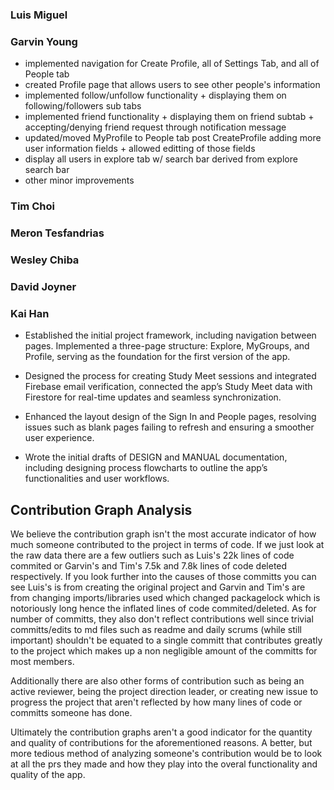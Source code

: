 ### Luis Miguel ###


### Garvin Young ###

- implemented navigation for Create Profile, all of Settings Tab, and all of People tab
- created Profile page that allows users to see other people's information
- implemented follow/unfollow functionality + displaying them on following/followers sub tabs
- implemented friend functionality + displaying them on friend subtab + accepting/denying friend request through notification message
- updated/moved MyProfile to People tab post CreateProfile adding more user information fields + allowed editting of those fields
- display all users in explore tab w/ search bar derived from explore search bar
- other minor improvements

### Tim Choi ###


### Meron Tesfandrias ###


### Wesley Chiba ###


### David Joyner ###


### Kai Han ###

- Established the initial project framework, including navigation between pages. Implemented a three-page structure: Explore, MyGroups, and Profile, serving as the foundation for the first version of the app.

- Designed the process for creating Study Meet sessions and integrated Firebase email verification, connected the app’s Study Meet data with Firestore for real-time updates and seamless synchronization.

- Enhanced the layout design of the Sign In and People pages, resolving issues such as blank pages failing to refresh and ensuring a smoother user experience.

- Wrote the initial drafts of DESIGN and MANUAL documentation, including designing process flowcharts to outline the app’s functionalities and user workflows.

## Contribution Graph Analysis ##

We believe the contribution graph isn't the most accurate indicator of how much someone contributed to the project in terms of code. If we just look at the raw data there are a few outliers such as Luis's 22k lines of code commited or Garvin's and Tim's 7.5k and 7.8k lines of code deleted respectively. If you look further into the causes of those committs you can see Luis's is from creating the original project and Garvin and Tim's are from changing imports/libraries used which changed packagelock which is notoriously long hence the inflated lines of code commited/deleted. As for number of committs, they also don't reflect contributions well since trivial committs/edits to md files such as readme and daily scrums (while still important) shouldn't be equated to a single committ that contributes greatly to the project which makes up a non negligible amount of the committs for most members.

Additionally there are also other forms of contribution such as being an active reviewer, being the project direction leader, or creating new issue to progress the project that aren't reflected by how many lines of code or committs someone has done.

Ultimately the contribution graphs aren't a good indicator for the quantity and quality of contributions for the aforementioned reasons. A better, but more tedious method of analyzing someone's contribution would be to look at all the prs they made and how they play into the overal functionality and quality of the app.
